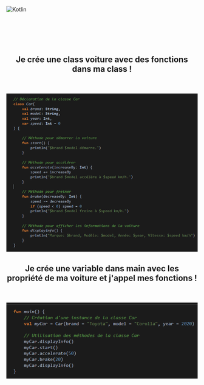 ![Kotlin](https://img.shields.io/badge/kotlin-%237F52FF.svg?style=for-the-badge&logo=kotlin&logoColor=white)


<br><br><br><br>


<div align="center">
        <h2>Je crée une class voiture avec des fonctions dans ma class !</h2><br><br>
        <img src="./class.png">
</div>

<div align="center">
        <h2> Je crée une variable dans main avec les propriété de ma voiture et j'appel mes fonctions ! </h2><br><br>
        <img src="./appeldansmain.png">
</div>






